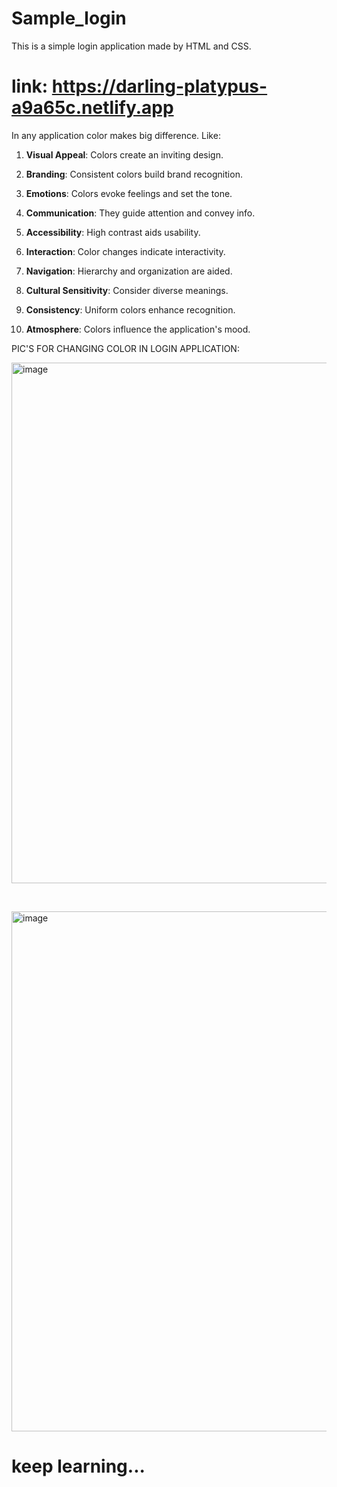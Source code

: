 # Sample_login
This is a simple login application made by HTML and CSS.

# link: https://darling-platypus-a9a65c.netlify.app


In any application color makes big difference. Like:

1. **Visual Appeal**:  Colors create an inviting design.

2. **Branding**:  Consistent colors build brand recognition.

3. **Emotions**:  Colors evoke feelings and set the tone.

4. **Communication**:  They guide attention and convey info.

5. **Accessibility**:  High contrast aids usability.

6. **Interaction**:  Color changes indicate interactivity.

7. **Navigation**:  Hierarchy and organization are aided.

8. **Cultural Sensitivity**:  Consider diverse meanings.

9. **Consistency**:  Uniform colors enhance recognition.

10. **Atmosphere**:  Colors influence the application's mood.


PIC'S FOR CHANGING COLOR IN LOGIN APPLICATION:



<img width="833" alt="image" src="https://github.com/Hareesh061/Sample_login/assets/90563881/756da2a2-dd41-4728-9992-856e446b1b38">

&nbsp;




<img width="832" alt="image" src="https://github.com/Hareesh061/Sample_login/assets/90563881/d86bb8c6-214d-40f7-898a-8dc0f863a3e7">






# keep learning...
